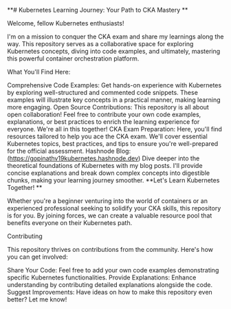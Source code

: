 **#  Kubernetes Learning Journey: Your Path to CKA Mastery **

Welcome, fellow Kubernetes enthusiasts!

I'm on a mission to conquer the CKA exam and share my learnings along the way. This repository serves as a collaborative space for exploring Kubernetes concepts, diving into code examples, and ultimately, mastering this powerful container orchestration platform.

What You'll Find Here: ️

Comprehensive Code Examples: Get hands-on experience with Kubernetes by exploring well-structured and commented code snippets. These examples will illustrate key concepts in a practical manner, making learning more engaging.
Open Source Contributions: This repository is all about open collaboration! Feel free to contribute your own code examples, explanations, or best practices to enrich the learning experience for everyone. We're all in this together!
CKA Exam Preparation: Here, you'll find resources tailored to help you ace the CKA exam. We'll cover essential Kubernetes topics, best practices, and tips to ensure you're well-prepared for the official assessment.
Hashnode Blog: (https://gopinathv19kubernetes.hashnode.dev) Dive deeper into the theoretical foundations of Kubernetes with my blog posts. I'll provide concise explanations and break down complex concepts into digestible chunks, making your learning journey smoother.
**Let's Learn Kubernetes Together! **

Whether you're a beginner venturing into the world of containers or an experienced professional seeking to solidify your CKA skills, this repository is for you. By joining forces, we can create a valuable resource pool that benefits everyone on their Kubernetes path.

Contributing

This repository thrives on contributions from the community. Here's how you can get involved:

Share Your Code: Feel free to add your own code examples demonstrating specific Kubernetes functionalities.
Provide Explanations: Enhance understanding by contributing detailed explanations alongside the code.
Suggest Improvements: Have ideas on how to make this repository even better? Let me know!